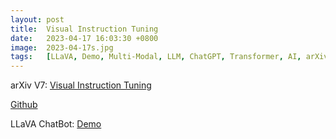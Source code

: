 ```yaml
---
layout: post
title:  Visual Instruction Tuning
date:   2023-04-17 16:03:30 +0800
image:  2023-04-17s.jpg
tags:   [LLaVA, Demo, Multi-Modal, LLM, ChatGPT, Transformer, AI, arXiv]
---
```


arXiv V7: [Visual Instruction Tuning](https://arxiv.org/pdf/2304.08485.pdf)

[Github](https://llava-vl.github.io)

LLaVA ChatBot: [Demo](https://llava.hliu.cc)